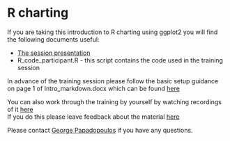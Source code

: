# R charting

If you are taking this introduction to R charting using ggplot2 you will find the following documents useful:

* [The session presentation](https://moj-analytical-services.github.io/ggplotTraining/)   
* R_code_participant.R - this script contains the code used in the training session  
  
In advance of the training session please follow the basic setup guidance on page 1 of Intro_markdown.docx which can be found [here](https://github.com/moj-analytical-services/IntroRTraining)  

You can also work through the training by yourself by watching recordings of it [here](https://web.microsoftstream.com/channel/aa3cda5d-99d6-4e9d-ac5e-6548dd55f52a)  
If you do this please leave feedback about the material [here](https://airtable.com/shr9u2OJB2pW8Y0Af)  

Please contact [George Papadopoulos](George.papadopoulos@Justice.gov.uk) if you have any questions.
